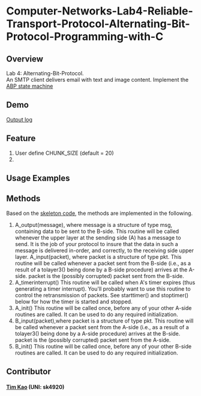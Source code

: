 # Computer-Networks-Lab4-Reliable-Transport-Protocol-Alternating-Bit-Protocol-Programming-with-C

## Overview ##
Lab 4: Alternating-Bit-Protocol. \
An SMTP client delivers email with text and image content.
Implement the [ABP state machine](https://github.com/tim-kao/Computer-Networks-Lab4-Reliable-Transport-Protocol-Alternating-Bit-Protocol-Programming-with-C/blob/main/prog2.c)
## Demo ##
[Output log](https://github.com/tim-kao/Computer-Networks-Lab4-Reliable-Transport-Protocol-Alternating-Bit-Protocol-Programming-with-C/blob/main/output.log)

## Feature ##
1. User define CHUNK_SIZE (default = 20)
2. 
##  Usage Examples ##

   
## Methods ##
Based on the [skeleton code](https://github.com/tim-kao/Computer-Networks-Lab4-Reliable-Transport-Protocol-Alternating-Bit-Protocol-Programming-with-C/blob/main/prog2.c), the methods are implemented in the following.
1. A_output(message), where message is a structure of type msg, containing data to be sent to the B-side. This routine will be called whenever the upper layer at the sending side (A) has a message to send. It is the job of your protocol to insure that the data in such a message is delivered in-order, and correctly, to the receiving side upper layer.
A_input(packet), where packet is a structure of type pkt. This routine will be called whenever a packet sent from the B-side (i.e., as a result of a tolayer3() being done by a B-side procedure) arrives at the A-side. packet is the (possibly corrupted) packet sent from the B-side.
2. A_timerinterrupt()  This routine will be called when A's timer expires (thus generating a timer interrupt). You'll probably want to use this routine to control the retransmission of packets. See starttimer() and stoptimer() below for how the timer is started and stopped.
3. A_init() This routine will be called once, before any of your other A-side routines are called. It can be used to do any required initialization.
4. B_input(packet),where packet is a structure of type pkt. This routine will be called whenever a packet sent from the A-side (i.e., as a result of a tolayer3() being done by a A-side procedure) arrives at the B-side. packet is the (possibly corrupted) packet sent from the A-side.
5. B_init() This routine will be called once, before any of your other B-side routines are called. It can be used to do any required initialization.
   
## Contributor ##
#### [Tim Kao](https://github.com/tim-kao?fbclid=IwAR0lWAvmWe03EtuderoHdKEpYYG8pnl2ca1bN1b5DBfEMP-wFv4kQupl-Jg) (UNI: sk4920)

